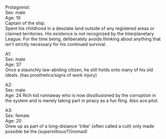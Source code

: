 Protagonist:  
Sex: male  
Age: 19  
Captain of the ship.  
Spent his childhood in a desolate land outside of any registered areas or claimed territories. His existence is not recognized by the Interplanetary League. For the time being, deliberately avoids thinking about anything that isn't strictly necessary for his continued survival.

A1:  
Sex: male  
Age: 37  
Once a staunchly law-abiding citizen, he still holds onto many of his old ideals. 
(has prosthetics/signs of work injury)

A2:  
Sex: male  
Age: 24 
Rich kid runnaway who is now dissillusioned by the corruption in the system and is merely taking part in piracy as a fun fling. Also ace pilot.


A3:  
Sex: female  
Age: 20  
Grew up as part of a long-distance 'tribe' (often called a cult) only made possible be the 
(superstitious?)(nomad)

